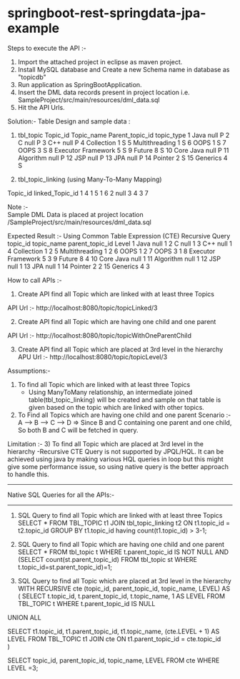 # springboot-rest-springdata-jpa-example
Steps to execute the API :-
1)	Import the attached project in eclipse as maven project.
2)	Install MySQL database and Create a new Schema name in database as "topicdb" 
3)	Run application as SpringBootApplication.
4)	Insert the DML data records present in project location
	i.e. SampleProject/src/main/resources/dml_data.sql
5)	Hit the API Urls.

Solution:-
Table Design and sample data  :  

1)	tbl_topic
Topic_id	Topic_name					Parent_topic_id		topic_type
	1			Java						null				P
	2			C							null				P
	3			C++							null				P
	4			Collection					1					S
	5			Multithreading				1					S
	6			OOPS						1					S
	7			OOPS						3					S
	8			Executor Framework			5					S
	9			Future						8					S
	10			Core Java					null				P
	11			Algorithm					null				P
	12			JSP							null				P
	13			JPA							null				P
	14			Pointer						2					S
	15			Generics					4					S

2)	tbl_topic_linking (using Many-To-Many Mapping)

Topic_id	linked_Topic_id
	1			4
	1			5
	1			6
	2			null
	3			4
	3			7

Note :-  
Sample DML Data is placed at project location /SampleProject/src/main/resources/dml_data.sql


Expected Result :- Using Common Table Expression (CTE) Recursive Query
topic_id					topic_name			parent_topic_id			Level
1							Java				null					1
2							C					null					1
3							C++					null					1
4							Collection			1						2
5							Multithreading		1						2
6							OOPS				1						2
7							OOPS				3						1
8							Executor Framework	5						3
9							Future				8						4
10							Core Java			null					1
11							Algorithm			null					1
12							JSP					null					1
13							JPA					null					1
14							Pointer				2						2
15							Generics			4						3


How to call APIs :-
1. Create API find all Topic which are linked with at least three Topics

 API Url :- http://localhost:8080/topic/topicLinked/3

2. Create API find all Topic which are having one child and one parent

API Url :- http://localhost:8080/topic/topicWithOneParentChild

3. Create API find all Topic which are placed at 3rd level in the hierarchy
APU Url :- http://localhost:8080/topic/topicLevel/3

Assumptions:-
1) To find all Topic which are linked with at least three Topics
   - Using ManyToMany relationship, an intermediate joined table(tbl_topic_linking) will be created 
     and sample on that table is given based on the topic which are linked with other topics.
2) To Find all Topics which are having one child and one parent
 Scenario :- A --> B --> C --> D  => Since B and C containing one parent and one child, So both B and C will be fetched in query.
  
Limitation :- 
3) To find all Topic which are placed at 3rd level in the hierarchy
	-Recursive CTE Query is not supported by JPQL/HQL. It can be achieved using java by making various HQL queries in loop
	 but this might give some performance issue, so using native query is the better approach to handle this. 
	 
****************************************************************************************************************************************************
Native SQL Queries for all the APIs:-
****************************************************************************************************************************************************
1) SQL Query to find all Topic which are linked with at least three Topics
SELECT * 
FROM TBL_TOPIC t1 JOIN tbl_topic_linking t2 
ON  t1.topic_id = t2.topic_id 
GROUP BY  t1.topic_id having count(t1.topic_id) > 3-1;

2) SQL Query to find all Topic which are having one child and one parent
SELECT * FROM tbl_topic t WHERE t.parent_topic_id IS NOT NULL 
AND 
(SELECT count(st.parent_topic_id) FROM tbl_topic st WHERE t.topic_id=st.parent_topic_id)=1;

3) SQL Query to find all Topic which are placed at 3rd level in the hierarchy
WITH RECURSIVE cte (topic_id, parent_topic_id, topic_name, LEVEL) AS 
(
SELECT t.topic_id, t.parent_topic_id, t.topic_name, 1 AS LEVEL
FROM TBL_TOPIC t 
WHERE t.parent_topic_id IS NULL

UNION ALL

SELECT t1.topic_id, t1.parent_topic_id, t1.topic_name, (cte.LEVEL + 1) AS LEVEL
FROM TBL_TOPIC t1
    JOIN cte ON t1.parent_topic_id = cte.topic_id    
)

SELECT topic_id, parent_topic_id, topic_name, LEVEL FROM cte WHERE LEVEL =3; 

